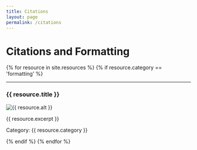 ```yaml
---
title: Citations
layout: page
permalink: /citations
---
```

# Citations and Formatting 

{% for resource in site.resources %}
    {% if resource.category == 'formatting' %}
        <br>
        <hr>
        <h3>{{ resource.title }}</h3>
        <p><img class="listing" src="{{ resource.image }}" alt="{{ resource.alt }}"/></p>
        <p class="listing">{{ resource.excerpt }}</p>
        <p>Category: {{ resource.category }}</p>
    {% endif %}
{% endfor %}
